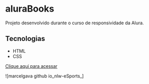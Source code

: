 # aluraBooks
Projeto desenvolvido durante o curso de responsividade da Alura.

## Tecnologias

- HTML
- CSS

[Clique aqui para acessar](https://marcelgava.github.io/aluraBooks/)

![marcelgava github io_nlw-eSports_]

